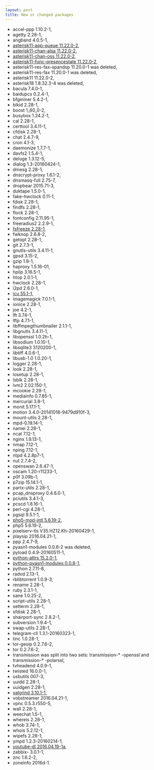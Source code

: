 ```yaml
---
layout: post
title: New or changed packages
---
```


* accel-ppp 1.10.2-1,
* agetty 2.28-1,
* angband 4.0.5-1,
* [asterisk11-app-queue 11.22.0-2](http://www.voip-info.org/wiki/view/Asterisk+cmd+Queue),
* [asterisk11-chan-alsa 11.22.0-2](http://www.voip-info.org/wiki/view/Asterisk+config+alsa.conf),
* [asterisk11-chan-oss 11.22.0-2](http://www.voip-info.org/wiki/view/Asterisk+config+oss.conf),
* [asterisk11-func-presencestate 11.22.0-2](https://wiki.asterisk.org/wiki/display/AST/Presence+State),
* asterisk11-res-fax-spandsp 11.20.0-1 was deleted,
* asterisk11-res-fax 11.20.0-1 was deleted,
* asterisk11 11.22.0-2,
* asterisk18 1.8.32.3-4 was deleted,
* bacula 7.4.0-1,
* baidupcs 0.2.4-1,
* bfgminer 5.4.2-1,
* blkid 2.28-1,
* boost 1_60_0-2,
* busybox 1.24.2-1,
* cal 2.28-1,
* certtool 3.4.11-1,
* cfdisk 2.28-1,
* chat 2.4.7-9,
* cron 4.1-3,
* daemonize 1.7.7-1,
* davfs2 1.5.4-1,
* deluge 1.3.12-5,
* dialog 1.3-20160424-1,
* dmesg 2.28-1,
* dnscrypt-proxy 1.6.1-2,
* dnsmasq-full 2.75-7,
* dropbear 2015.71-3,
* duktape 1.5.0-1,
* fake-hwclock 0.11-1,
* fdisk 2.28-1,
* findfs 2.28-1,
* flock 2.28-1,
* fontconfig 2.11.95-1,
* freeradius2 2.2.9-1,
* [fsfreeze 2.28-1](http://manpages.courier-mta.org/htmlman8/fsfreeze.8.html),
* fwknop 2.6.8-2,
* getopt 2.28-1,
* git 2.7.3-1,
* gnutls-utils 3.4.11-1,
* gpsd 3.15-2,
* gzip 1.8-1,
* haproxy 1.5.16-01,
* hplip 3.16.5-1,
* htop 2.0.1-1,
* hwclock 2.28-1,
* i2pd 2.6.0-1,
* [icu 55.1-1](http://site.icu-project.org/),
* imagemagick 7.0.1-1,
* ionice 2.28-1,
* joe 4.2-1,
* lft 3.74-1,
* lftp 4.7.1-1,
* libffmpegthumbnailer 2.1.1-1,
* libgnutls 3.4.11-1,
* libopenssl 1.0.2h-1,
* libsodium 1.0.10-1,
* libsqlite3 3120200-1,
* libtiff 4.0.6-1,
* libusb-1.0 1.0.20-1,
* logger 2.28-1,
* look 2.28-1,
* losetup 2.28-1,
* lsblk 2.28-1,
* lvm2 2.02.150-1,
* mcookie 2.28-1,
* mediainfo 0.7.85-1,
* mercurial 3.8-1,
* monit 5.17.1-1,
* motion 3.4.0-20141018-9479d910f-3,
* mount-utils 2.28-1,
* mpd-0.19.14-1,
* namei 2.28-1,
* ncat 7.12-1,
* nginx 1.9.13-1,
* nmap 7.12-1,
* nping 7.12-1,
* ntpd 4.2.8p7-1,
* nut 2.7.4-2,
* openswan 2.6.47-1,
* oscam 1.20-r11233-1,
* p0f 3.09b-1,
* p7zip 15.14.1-1,
* partx-utils 2.28-1,
* pcap_dnsproxy 0.4.6.0-1,
* pciutils 3.4.1-3,
* pcscd 1.8.16-1,
* perl-cgi 4.28-1,
* pgsql 9.5.1-1,
* [php5-mod-intl 5.6.19-2](https://secure.php.net/manual/ru/book.intl.php),
* php5 5.6.19-2,
* pixelserv-tls V35.HZ12.Kh-20160429-1,
* playsip 2016.04.21-1,
* ppp 2.4.7-9,
* pyasn1-modules 0.0.8-2 was deleted,
* pyload 0.4.9-20160511-1,
* [python-attrs 15.2.0-1](https://pypi.python.org/pypi/attrs/15.2.0),
* [python-pyasn1-modules 0.0.8-1](https://pypi.python.org/pypi/pyasn1-modules),
* python 2.7.11-8,
* radvd 2.13-1,
* rblibtorrent 1.0.9-3,
* rename 2.28-1,
* ruby 2.3.1-1,
* sane 1.0.25-2,
* script-utils 2.28-1,
* setterm 2.28-1,
* sfdisk 2.28-1,
* shairport-sync 2.8.2-1,
* subversion 1.9.4-1,
* swap-utils 2.28-1,
* telegram-cli 1.3.1-20160323-1,
* tinc 1.0.28-1,
* tor-geoip 0.2.7.6-2,
* tor 0.2.7.6-2,
* transmission was split into two sets: transmission-* -openssl and transmission-* -polarssl,
* tvheadend 4.0.9-1,
* twisted 16.0.0-1,
* usbutils 007-3,
* uuidd 2.28-1,
* uuidgen 2.28-1,
* [valgrind 3.10.1-1](http://valgrind.org/),
* vobstreamer 2016.04.21-1,
* vpnc 0.5.3.r550-5,
* wall 2.28-1,
* weechat 1.5-1,
* whereis 2.28-1,
* whob 3.74-1,
* whois 5.2.12-1,
* wipefs 2.28-1,
* ympd 1.2.3-20160214-1,
* [youtube-dl 2016.04.19-1a](https://rg3.github.io/youtube-dl/),
* zabbix- 3.0.1-1,
* znc 1.6.2-2,
* zoneinfo 2016d-1.

